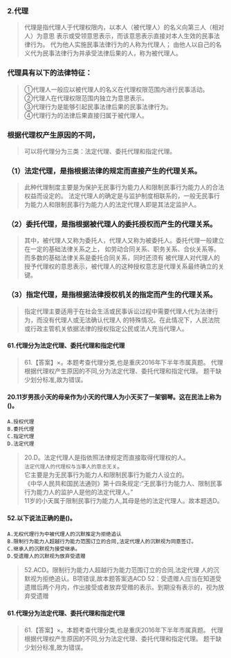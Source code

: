 ### 2.代理
>   代理是指代理人于代理权限内，以本人（被代理人）的名义向第三人（相对人）为意思
表示或受领意思表示，而该意思表示直接对本人生效的民事法律行为。
代为他人实施民事法律行为的人称为代理人；
由他人以自己的名义代为民事法律行为并承受法律后果的人，称为被代理人。

### 代理具有以下的法律特征：
>   ①代理人一般应以被代理人的名义在代理权限范围内进行民事活动。     
    ②代理人在代理权限范围内独立为意思表示。     
    ③代理行为是能够引起民事法律后果的民事法律行为。     
    ④代理行为的法律后果直接归属于被代理人。
    
### 根据代理权产生原因的不同，     
>   可以将代理分为三类：法定代理、委托代理和指定代理。     

### （1）法定代理，是指根据法律的规定而直接产生的代理关系。
>   此种代理制度主要是为保护无民事行为能力人和限制民事行为能力人的合法权益而设定的。
法定代理人的确定是与监护制度相联系的，一般无民事行为能力人和限制民事行为能力人的法定代理人即是其法定监护人。

### （2）委托代理，是指根据被代理人的委托授权而产生的代理关系。
>   其中，被代理人又称为委托人，代理人又称为被委托人。委托代理一般建立在一定的基础法律关系之上，
如劳动合同关系、职务关系、合伙关系等。而多数的基础法律关系是委托合同关系，同时还须有
被代理人对代理人的授予代理权的意思表示，被代理人的这种授权意志是代理关系最终确立的关键。

### （3）指定代理，是指根据法律授权机关的指定而产生的代理关系。
>   指定代理主要适用于在社会生活或民事诉讼过程中需要代理人代为法律行为，而没有代理人或无法确认代理人
的特殊情况。在此情况下，人民法院或行政主管机关依据法律的授权指定公民或法人充当代理人。



#### 61.代理分为法定代理、委托代理和指定代理
>   61.【答案】×。本题考查代理分类,也是重庆2016年下半年市属真题。
代理根据代理权产生原因的不同,分为法定代理、委托代理和指定代理。
题干缺少划分标准,故为错误。

#### 20.11岁男孩小天的母亲作为小天的代理人为小天买了一架钢琴。这在民法上称为()。
    A.授权代理
    B.委托代理
    C.指定代理
    D.法定代理
>   20.D。法定代理人是指依照法律规定而直接取得代理权的人。  
`法定代理人的代理权与当事人的意志无关`。  
    它主要是为无民事行为能力人和限制民事行为能力人设立的。  
    《中华人民共和国民法通则》第十四条规定:“无民事行为能力人、限制民事行为能力人的监护人是他的法定代理人。”  
    11岁的小天属于限制民事行为能力人,其母是他的法定代理人。故本题选D。  

#### 52.以下说法正确的是()。
    A.无权代理行为中被代理人的沉默推定为拒绝追认
    B.限制行为能力人超越行为能力范围订立的合同,法定代理人的沉默视为同意签订。
    C.继承人的沉默视为接受继承。
    D.受遗赠人的沉默视为放弃受遗赠
    
>   52.ACD。限制行为能力人超越行为能力范围订立的合同,法定代理
人的沉默视为拒绝追认。B项错误,故本题答案选ACD
>   52：受遗赠人应当在知道受遗赠后两个月内，作出接受或者放弃受赠的表示。到期没有表示的，视为放弃受遗赠    

#### 61.代理分为法定代理、委托代理和指定代理
>   61.【答案】×。本题考查代理分类,也是重庆2016年下半年市属真题。
代理根据代理权产生原因的不同,分为法定代理、委托代理和指定代理。
题干缺少划分标准,故为错误。




















